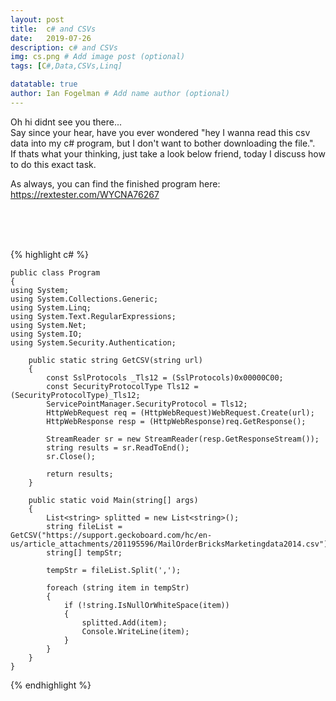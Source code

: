 ```yaml
---
layout: post
title:  c# and CSVs
date:   2019-07-26
description: c# and CSVs
img: cs.png # Add image post (optional)
tags: [C#,Data,CSVs,Linq]

datatable: true
author: Ian Fogelman # Add name author (optional)
---
```



Oh hi didnt see you there... <br />
Say since your hear, have you ever wondered "hey I wanna read this csv data into my c# program, but I don't want to bother downloading the file.". <br />
If thats what your thinking, just take a look below friend, today I discuss how to do this exact task. <br />

As always, you can find the finished program here: <br />
https://rextester.com/WYCNA76267 

<br />
<br />
<br />



{% highlight c# %}




    public class Program
    {
    using System;
    using System.Collections.Generic;
    using System.Linq;
    using System.Text.RegularExpressions;
    using System.Net;
    using System.IO;
    using System.Security.Authentication;
    
        public static string GetCSV(string url)
        {
            const SslProtocols _Tls12 = (SslProtocols)0x00000C00;
            const SecurityProtocolType Tls12 = (SecurityProtocolType)_Tls12;
            ServicePointManager.SecurityProtocol = Tls12;
            HttpWebRequest req = (HttpWebRequest)WebRequest.Create(url);
            HttpWebResponse resp = (HttpWebResponse)req.GetResponse();

            StreamReader sr = new StreamReader(resp.GetResponseStream());
            string results = sr.ReadToEnd();
            sr.Close();

            return results;
        } 
        
        public static void Main(string[] args)
        {
            List<string> splitted = new List<string>();
            string fileList = GetCSV("https://support.geckoboard.com/hc/en-us/article_attachments/201195596/MailOrderBricksMarketingdata2014.csv");
            string[] tempStr;

            tempStr = fileList.Split(',');

            foreach (string item in tempStr)
            {
                if (!string.IsNullOrWhiteSpace(item))
                {
                    splitted.Add(item);
                    Console.WriteLine(item);
                }
            }
        }
    }

{% endhighlight %}  

